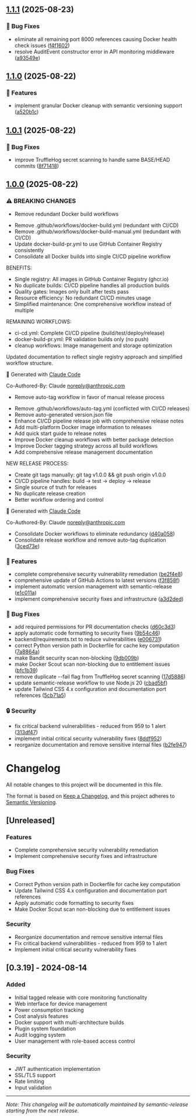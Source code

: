 ## [1.1.1](https://github.com/xante8088/kasa-monitor/compare/v1.1.0...v1.1.1) (2025-08-23)

### 🐛 Bug Fixes

* eliminate all remaining port 8000 references causing Docker health check issues ([f4f1602](https://github.com/xante8088/kasa-monitor/commit/f4f1602266c1d4a15cc374c5efea0549ff152830))
* resolve AuditEvent constructor error in API monitoring middleware ([a93549e](https://github.com/xante8088/kasa-monitor/commit/a93549ebd61e13fb50b9b5a559b7d7d4737320c0))

## [1.1.0](https://github.com/xante8088/kasa-monitor/compare/v1.0.1...v1.1.0) (2025-08-22)

### 🚀 Features

* implement granular Docker cleanup with semantic versioning support ([a520b1c](https://github.com/xante8088/kasa-monitor/commit/a520b1ce8cbb2e0da7d28e5661a79b02b0e84dbc))

## [1.0.1](https://github.com/xante8088/kasa-monitor/compare/v1.0.0...v1.0.1) (2025-08-22)

### 🐛 Bug Fixes

* improve TruffleHog secret scanning to handle same BASE/HEAD commits ([8f71418](https://github.com/xante8088/kasa-monitor/commit/8f71418b0ba6e97a055816e7f550d3f3c0a03d2a))

## [1.0.0](https://github.com/xante8088/kasa-monitor/compare/v0.3.19...v1.0.0) (2025-08-22)

### ⚠ BREAKING CHANGES

* Remove redundant Docker build workflows

- Remove .github/workflows/docker-build.yml (redundant with CI/CD)
- Remove .github/workflows/docker-build-manual.yml (redundant with CI/CD)
- Update docker-build-pr.yml to use GitHub Container Registry consistently
- Consolidate all Docker builds into single CI/CD pipeline workflow

BENEFITS:
- Single registry: All images in GitHub Container Registry (ghcr.io)
- No duplicate builds: CI/CD pipeline handles all production builds
- Quality gates: Images only built after tests pass
- Resource efficiency: No redundant CI/CD minutes usage
- Simplified maintenance: One comprehensive workflow instead of multiple

REMAINING WORKFLOWS:
- ci-cd.yml: Complete CI/CD pipeline (build/test/deploy/release)
- docker-build-pr.yml: PR validation builds only (no push)
- cleanup workflows: Image management and storage optimization

Updated documentation to reflect single registry approach and simplified workflow structure.

🤖 Generated with [Claude Code](https://claude.ai/code)

Co-Authored-By: Claude <noreply@anthropic.com>
* Remove auto-tag workflow in favor of manual release process

- Remove .github/workflows/auto-tag.yml (conflicted with CI/CD releases)
- Remove auto-generated version.json file
- Enhance CI/CD pipeline release job with comprehensive release notes
- Add multi-platform Docker image information to releases
- Add quick start guide to release notes
- Improve Docker cleanup workflows with better package detection
- Improve Docker tagging strategy across all build workflows
- Add comprehensive release management documentation

NEW RELEASE PROCESS:
- Create git tags manually: git tag v1.0.0 && git push origin v1.0.0
- CI/CD pipeline handles: build → test → deploy → release
- Single source of truth for releases
- No duplicate release creation
- Better workflow ordering and control

🤖 Generated with [Claude Code](https://claude.ai/code)

Co-Authored-By: Claude <noreply@anthropic.com>

* Consolidate Docker workflows to eliminate redundancy ([d40a058](https://github.com/xante8088/kasa-monitor/commit/d40a05883542b8335dd8863a73eeb74d9e0bdc72))
* Consolidate release workflow and remove auto-tag duplication ([3ced73e](https://github.com/xante8088/kasa-monitor/commit/3ced73ed76a64a35ecd5fe5c127a980b9a7ae992))

### 🚀 Features

* complete comprehensive security vulnerability remediation ([be2f4e8](https://github.com/xante8088/kasa-monitor/commit/be2f4e82027c0c2b6f7c80356206e6a07d07b04b))
* comprehensive update of GitHub Actions to latest versions ([f3f858f](https://github.com/xante8088/kasa-monitor/commit/f3f858ff4ad27de9c8d273ff01b6c14bdffaf835))
* implement automatic version management with semantic-release ([e1c011a](https://github.com/xante8088/kasa-monitor/commit/e1c011a95c536180fd80bcbae4dc0d8d076fb489))
* implement comprehensive security fixes and infrastructure ([a3d2ded](https://github.com/xante8088/kasa-monitor/commit/a3d2ded35ee5cb701599f756b86e141a728ebdae))

### 🐛 Bug Fixes

* add required permissions for PR documentation checks ([d60c3d3](https://github.com/xante8088/kasa-monitor/commit/d60c3d3070417cae22e8534248c3dcc33c6f8acd))
* apply automatic code formatting to security fixes ([9b54c46](https://github.com/xante8088/kasa-monitor/commit/9b54c461223473994af845235de98913afbf8ead))
* backend/requirements.txt to reduce vulnerabilities ([e006731](https://github.com/xante8088/kasa-monitor/commit/e00673109933bdc6d8a159a5f9457539fbd40335))
* correct Python version path in Dockerfile for cache key computation ([7a8864a](https://github.com/xante8088/kasa-monitor/commit/7a8864a4cc8b18cc79dfa0cea10af88abef764ff))
* make Bandit security scan non-blocking ([9db009b](https://github.com/xante8088/kasa-monitor/commit/9db009b76b8b3236944a157c02bdec5a099c0c44))
* make Docker Scout scan non-blocking due to entitlement issues ([bfc1b39](https://github.com/xante8088/kasa-monitor/commit/bfc1b3995efb2b88dbd770c93289c2dc83813ceb))
* remove duplicate --fail flag from TruffleHog secret scanning ([17d5886](https://github.com/xante8088/kasa-monitor/commit/17d58867dba42f886652a6a6a9ae143eed0b5033))
* update semantic-release workflow to use Node.js 20 ([cbad5bf](https://github.com/xante8088/kasa-monitor/commit/cbad5bfe3b96b07070fd018b7b972502df1a8f10))
* update Tailwind CSS 4.x configuration and documentation port references ([5cb71a5](https://github.com/xante8088/kasa-monitor/commit/5cb71a566337c0199848140cd5788e0f1244f683))

### 🔒 Security

* fix critical backend vulnerabilities - reduced from 959 to 1 alert ([313df47](https://github.com/xante8088/kasa-monitor/commit/313df47a40a4a5132d4addcc683539140b48cebb))
* implement initial critical security vulnerability fixes ([8ddf952](https://github.com/xante8088/kasa-monitor/commit/8ddf9527f7d7899f3478bd313748d17190e58956))
* reorganize documentation and remove sensitive internal files ([b2fe947](https://github.com/xante8088/kasa-monitor/commit/b2fe947cdf96765778d94f712ef64762a29a3eac))

# Changelog

All notable changes to this project will be documented in this file.

The format is based on [Keep a Changelog](https://keepachangelog.com/en/1.0.0/),
and this project adheres to [Semantic Versioning](https://semver.org/spec/v2.0.0.html).

## [Unreleased]

### Features
- Complete comprehensive security vulnerability remediation
- Implement comprehensive security fixes and infrastructure

### Bug Fixes
- Correct Python version path in Dockerfile for cache key computation
- Update Tailwind CSS 4.x configuration and documentation port references
- Apply automatic code formatting to security fixes
- Make Docker Scout scan non-blocking due to entitlement issues

### Security
- Reorganize documentation and remove sensitive internal files
- Fix critical backend vulnerabilities - reduced from 959 to 1 alert
- Implement initial critical security vulnerability fixes

## [0.3.19] - 2024-08-14

### Added
- Initial tagged release with core monitoring functionality
- Web interface for device management
- Power consumption tracking
- Cost analysis features
- Docker support with multi-architecture builds
- Plugin system foundation
- Audit logging system
- User management with role-based access control

### Security
- JWT authentication implementation
- SSL/TLS support
- Rate limiting
- Input validation

---

*Note: This changelog will be automatically maintained by semantic-release starting from the next release.*
